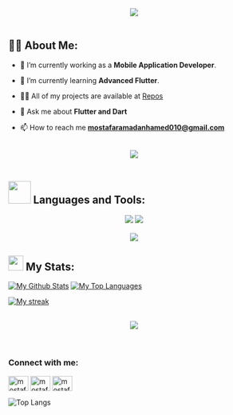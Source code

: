 <div align="center">
    <img src="https://readme-typing-svg.herokuapp.com/?font=Righteous&weight=600&size=36&duration=3500&pause=1000&color=FF8989F0&center=true&vCenter=true&width=500&height=70&lines=Hi+There+%F0%9F%91%8B;I%27m+Mostafa+Ramadan" />
</div>

<br>

## 🙋‍♂️ About Me:

- 🔭 I’m currently working as a **Mobile Application Developer**.
  
- 🌱 I’m currently learning **Advanced Flutter**.
  
- 👨‍💻 All of my projects are available at [Repos](https://github.com/mostafaramadanhamed?tab=repositories)

- 💬 Ask me about **Flutter and Dart**

- 📫 How to reach me **mostafaramadanhamed010@gmail.com**

<br>
<div align="center">
    <img src="https://user-images.githubusercontent.com/73097560/115834477-dbab4500-a447-11eb-908a-139a6edaec5c.gif" />
</div>
<br>

## <img src="https://media.giphy.com/media/iDaCeaKrHhUI1I8e2b/giphy.gif" width="45px"> Languages and Tools:
<div align="center">
    <img src="https://skillicons.dev/icons?i=flutter,dart,firebase" />
    <img src="https://skillicons.dev/icons?i=github,androidstudio,vscode,figma,postman" /><br>
</div>

<br>
<div align="center">
    <img src="https://user-images.githubusercontent.com/73097560/115834477-dbab4500-a447-11eb-908a-139a6edaec5c.gif" />
</div>

## <img src="https://media.giphy.com/media/iY8CRBdQXODJSCERIr/giphy.gif" width="30px"> My Stats:

<a href="https://github.com/mostafaramadanhamed/github-readme-stats"><img alt="My Github Stats" src="https://github-readme-stats.vercel.app/api?username=mostafaramadanhamed&show_icons=true&count_private=true&theme=react&hide_border=true&bg_color=0D1117" /></a>
<a href="https://github.com/mostafaramadanhamed/github-readme-stats"><img alt="My Top Languages" src="https://github-readme-stats.vercel.app/api/top-langs/?username=mostafaramadanhamed&langs_count=8&count_private=true&layout=compact&theme=react&hide_border=true&bg_color=0D1117" /></a>
<p align="start">
    <a href="https://github.com/mostafaramadanhamed/github-readme-streak-stats">
        <img title="🔥 Get streak stats for your profile at git.io/streak-stats" alt="My streak" src="https://github-readme-streak-stats.herokuapp.com/?user=mostafaramadanhamed&theme=black-ice&hide_border=true&stroke=0000&background=060A0CD0"/>
    </a>
</p>

<br>
<div align="center">
    <img src="https://user-images.githubusercontent.com/73097560/115834477-dbab4500-a447-11eb-908a-139a6edaec5c.gif" />
</div>
<br>

<br>
<h3 align="left">Connect with me:</h3>
<p align="left">
  <a href="https://linkedin.com/in/mostafa-ramadan-hamed-b26177213" target="blank"><img align="center" src="https://raw.githubusercontent.com/rahuldkjain/github-profile-readme-generator/master/src/images/icons/Social/linked-in-alt.svg" alt="mostafa-ramadan-hamed-b26177213" height="30" width="40" /></a>
<a href="https://twitter.com/mostafa52640105" target="blank"><img align="center" src="https://raw.githubusercontent.com/rahuldkjain/github-profile-readme-generator/master/src/images/icons/Social/twitter.svg" alt="mostafa52640105" height="30" width="40" /></a>
<a href="https://fb.com/mostafa.rmadan.102" target="blank"><img align="center" src="https://raw.githubusercontent.com/rahuldkjain/github-profile-readme-generator/master/src/images/icons/Social/facebook.svg" alt="mostafa.rmadan.102" height="30" width="40" /></a>
</p>


![Top Langs](https://github-readme-stats.vercel.app/api/top-langs/?username=mostafaramadanhamed)



